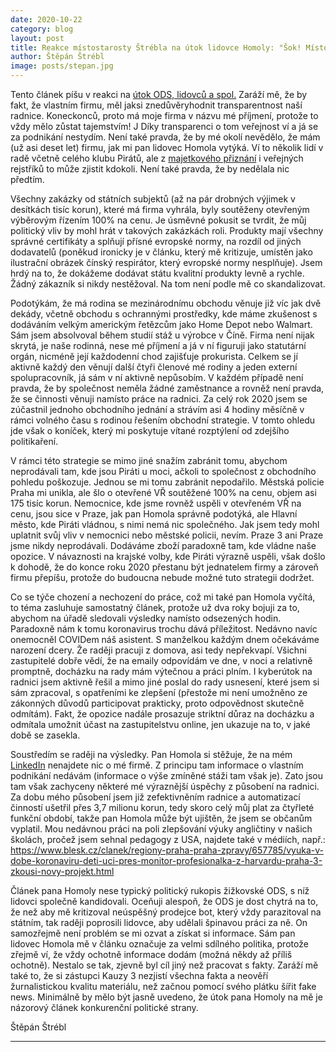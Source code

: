 ```yaml
---
date: 2020-10-22
category: blog
layout: post
title: Reakce místostarosty Štrébla na útok lidovce Homoly: "Šok! Místostarosta vlastní firmu."
author: Štěpán Štrébl
image: posts/stepan.jpg
---
```


Tento článek píšu v reakci na [útok ODS, lidovců a spol.](https://www.kauza3.cz/nazory-a-komentare/nazory-obyvatel-prahy-3/mistostarosta-strebl-kseftuje-s-respiratory.html) Zaráží mě, že by fakt, že vlastním firmu, měl jaksi znedůvěryhodnit transparentnost naší radnice. Koneckonců, proto má moje firma v názvu mé příjmení, protože to vždy mělo zůstat tajemstvím! J Díky transparenci o tom veřejnost ví a já se za podnikání nestydím. Není také pravda, že by mé okolí nevědělo, že mám (už asi deset let) firmu, jak mi pan lidovec Homola vytýká. Ví to několik lidí v radě včetně celého klubu Pirátů, ale z [majetkového přiznání](https://cro.justice.cz/verejnost/funkcionari/form/e97f2d69-669f-4777-b876-692667fbeca4) i veřejných rejstříků to může zjistit kdokoli. Není také pravda, že by nedělala nic předtím.

Všechny zakázky od státních subjektů (až na pár drobných výjimek v desítkách tisíc korun), které má firma vyhrála, byly soutěženy otevřeným výběrovým řízením 100% na cenu. Je úsměvné pokusit se tvrdit, že můj politický vliv by mohl hrát v takových zakázkách roli. Produkty mají všechny správné certifikáty a splňují přísné evropské normy, na rozdíl od jiných dodavatelů (poněkud ironicky je v článku, který mě kritizuje, umístěn jako ilustrační obrázek čínský respirátor, který evropské normy nesplňuje). Jsem hrdý na to, že dokážeme dodávat státu kvalitní produkty levně a rychle. Žádný zákazník si nikdy nestěžoval. Na tom není podle mě co skandalizovat.

Podotýkám, že má rodina se mezinárodnímu obchodu věnuje již víc jak dvě dekády, včetně obchodu s ochrannými prostředky, kde máme zkušenost s dodáváním velkým americkým řetězcům jako Home Depot nebo Walmart. Sám jsem absolvoval během studií stáž u výrobce v Číně. Firma není nijak skrytá, je naše rodinná, nese mé příjmení a já v ní figuruji jako statutární orgán, nicméně její každodenní chod zajišťuje prokurista. Celkem se jí aktivně každý den věnují další čtyři členové mé rodiny a jeden externí spolupracovník, já sám v ní aktivně nepůsobím. V každém případě není pravda, že by společnost neměla žádné zaměstnance a rovněž není pravda, že se činnosti věnuji namísto práce na radnici. Za celý rok 2020 jsem se zúčastnil jednoho obchodního jednání a strávím asi 4 hodiny měsíčně v rámci volného času s rodinou řešením obchodní strategie. V tomto ohledu jde však o koníček, který mi poskytuje vítané rozptýlení od zdejšího politikaření.

V rámci této strategie se mimo jiné snažím zabránit tomu, abychom neprodávali tam, kde jsou Piráti u moci, ačkoli to společnost z obchodního pohledu poškozuje. Jednou se mi tomu zabránit nepodařilo. Městská policie Praha mi unikla, ale šlo o otevřené VŘ soutěžené 100% na cenu, objem asi 175 tisíc korun. Nemocnice, kde jsme rovněž uspěli v otevřeném VŘ na cenu, jsou sice v Praze, jak pan Homola správně podotýká, ale Hlavní město, kde Piráti vládnou, s nimi nemá nic společného. Jak jsem tedy mohl uplatnit svůj vliv v nemocnici nebo městské policii, nevím. Praze 3 ani Praze jsme nikdy neprodávali. Dodáváme zboží paradoxně tam, kde vládne naše opozice. V návaznosti na krajské volby, kde Piráti výrazně uspěli, však došlo k dohodě, že do konce roku 2020 přestanu být jednatelem firmy a zároveň firmu přepíšu, protože do budoucna nebude možné tuto strategii dodržet.

Co se týče chození a nechození do práce, což mi také pan Homola vyčítá, to téma zasluhuje samostatný článek, protože už dva roky bojuji za to, abychom na úřadě sledovali výsledky namísto odsezených hodin. Paradoxně nám k tomu koronavirus trochu dává příležitost. Nedávno navíc onemocněl COVIDem náš asistent. S manželkou každým dnem očekáváme narození dcery. Že raději pracuji z domova, asi tedy nepřekvapí. Všichni zastupitelé dobře vědí, že na emaily odpovídám ve dne, v noci a relativně promptně, docházku na rady mám výtečnou a práci plním. I kyberútok na radnici jsem aktivně řešil a mimo jiné poslal do rady usnesení, které jsem si sám zpracoval, s opatřeními ke zlepšení (přestože mi není umožněno ze zákonných důvodů participovat prakticky, proto odpovědnost skutečně odmítám). Fakt, že opozice nadále prosazuje striktní důraz na docházku a odmítala umožnit účast na zastupitelstvu online, jen ukazuje na to, v jaké době se zasekla.

Soustředím se raději na výsledky. Pan Homola si stěžuje, že na mém [LinkedIn](https://www.linkedin.com/in/strebl/) nenajdete nic o mé firmě. Z principu tam informace o vlastním podnikání nedávám (informace o výše zmíněné stáži tam však je). Zato jsou tam však zachyceny některé mé výraznější úspěchy z působení na radnici. Za dobu mého působení jsem již zefektivněním radnice a automatizací činností ušetřil přes 3,7 milionu korun, tedy skoro celý můj plat za čtyřleté funkční období, takže pan Homola může být ujištěn, že jsem se občanům vyplatil. Mou nedávnou práci na poli zlepšování výuky angličtiny v našich školách, pročež jsem sehnal pedagogy z USA, najdete také v médiích, např.: https://www.blesk.cz/clanek/regiony-praha-praha-zpravy/657785/vyuka-v-dobe-koronaviru-deti-uci-pres-monitor-profesionalka-z-harvardu-praha-3-zkousi-novy-projekt.html

Článek pana Homoly nese typický politický rukopis žižkovské ODS, s níž lidovci společně kandidovali. Oceňuji alespoň, že ODS je dost chytrá na to, že než aby mě kritizoval neúspěšný prodejce bot, který vždy parazitoval na státním, tak raději poprosili lidovce, aby udělali špinavou práci za ně. On samozřejmě není problém se mi ozvat a získat si informace. Sám pan lidovec Homola mě v článku označuje za velmi sdílného politika, protože zřejmě ví, že vždy ochotně informace dodám (možná někdy až příliš ochotně). Nestalo se tak, zjevně byl cíl jiný než pracovat s fakty. Zaráží mě také to, že si zástupci Kauzy 3 nezjistí všechna fakta a neověří žurnalistickou kvalitu materiálu, než začnou pomocí svého plátku šířit fake news. Minimálně by mělo být jasně uvedeno, že útok pana Homoly na mě je názorový článek konkurenční politické strany.

Štěpán Štrébl

- - -
